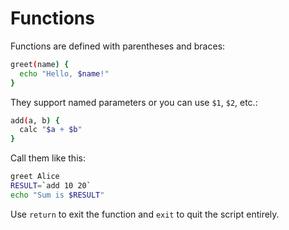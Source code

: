 # Functions

Functions are defined with parentheses and braces:

```sh
greet(name) {
  echo "Hello, $name!"
}
```

They support named parameters or you can use `$1`, `$2`, etc.:

```sh
add(a, b) {
  calc "$a + $b"
}
```

Call them like this:

```sh
greet Alice
RESULT=`add 10 20`
echo "Sum is $RESULT"
```

Use `return` to exit the function and `exit` to quit the script entirely.
